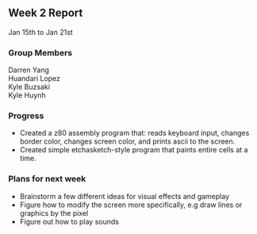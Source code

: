## Week 2 Report

Jan 15th to Jan 21st

### Group Members

Darren Yang  
Huandari Lopez  
Kyle Buzsaki  
Kyle Huynh  

### Progress

- Created a z80 assembly program that: reads keyboard input, changes border color, 
  changes screen color, and prints ascii to the screen.
- Created simple etchasketch-style program that paints entire cells at a time.

### Plans for next week

- Brainstorm a few different ideas for visual effects and gameplay
- Figure how to modify the screen more specifically, e.g draw lines or graphics by 
  the pixel
- Figure out how to play sounds

